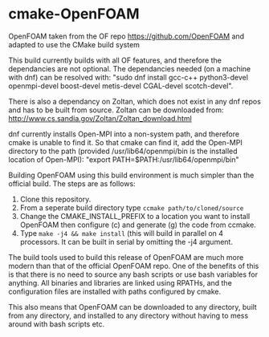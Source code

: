 # cmake-OpenFOAM

OpenFOAM taken from the OF repo https://github.com/OpenFOAM and adapted to use the CMake build system

This build currently builds with all OF features, and therefore the dependancies are not optional. The dependancies needed (on a machine with dnf) can be resolved with: "sudo dnf install gcc-c++ python3-devel openmpi-devel boost-devel metis-devel CGAL-devel scotch-devel". 

There is also a dependancy on Zoltan, which does not exist in any dnf repos and has to be built from source. Zoltan can be downloaded from: http://www.cs.sandia.gov/Zoltan/Zoltan_download.html  

dnf currently installs Open-MPI into a non-system path, and therefore cmake is unable to find it. So that cmake can find it, add the Open-MPI directory to the path (provided /usr/lib64/openmpi/bin is the installed location of Open-MPI): "export PATH=$PATH:/usr/lib64/openmpi/bin"
 
Building OpenFOAM using this build environment is much simpler than the official build. The steps are as follows:

1. Clone this repository.
2. From a seperate build directory type `ccmake path/to/cloned/source`
3. Change the CMAKE_INSTALL_PREFIX to a location you want to install OpenFOAM then configure (c) and generate (g) the code from ccmake.
4. Type `make -j4 && make install` (this will build in parallel on 4 processors. It can be built in serial by omitting the -j4 argument.

The build tools used to build this release of OpenFOAM are much more modern than that of the official OpenFOAM repo. One of the benefits of this is that there is no need to source any bash scripts or use bash variables for anything. All binaries and libraries are linked using RPATHs, and the configuration files are installed with paths configured by cmake. 

This also means that OpenFOAM can be downloaded to any directory, built from any directory, and installed to any directory without having to mess around with bash scripts etc.
